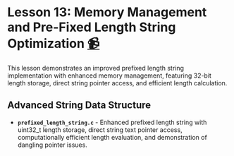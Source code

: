 # Lesson 13: Memory Management and Pre-Fixed Length String Optimization [:video_camera:](https://youtu.be/9AhaOdEBmPc?si=ee12aoL-lQW5OtlW)

This lesson demonstrates an improved prefixed length string implementation with enhanced memory management, featuring 32-bit length storage, direct string pointer access, and efficient length calculation.

## Advanced String Data Structure
- **`prefixed_length_string.c`** - Enhanced prefixed length string with uint32_t length storage, direct string text pointer access, computationally efficient length evaluation, and demonstration of dangling pointer issues.

